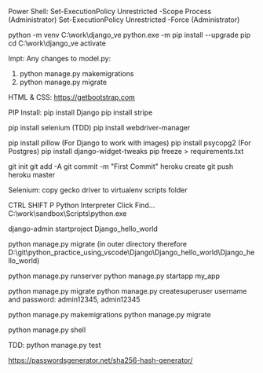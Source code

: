Power Shell:
Set-ExecutionPolicy Unrestricted -Scope Process (Administrator)
Set-ExecutionPolicy Unrestricted -Force (Administrator)

python -m venv C:\work\django_ve
python.exe -m pip install --upgrade pip
cd C:\work\django_ve
activate

Impt:
Any changes to model.py: 
1. python manage.py makemigrations
2. python manage.py migrate

HTML & CSS:
https://getbootstrap.com

PIP Install:
pip install Django
pip install stripe

pip install selenium (TDD)
pip install webdriver-manager

pip install pillow (For Django to work with images)
pip install psycopg2 (For Postgres)
pip install django-widget-tweaks
pip  freeze > requirements.txt 

git init
git add -A
git commit -m "First Commit"
heroku create
git push heroku master

Selenium:
copy gecko driver to virtualenv scripts folder


CTRL SHIFT P
Python Interpreter
Click Find...
C:\work\sandbox\Scripts\python.exe


django-admin startproject Django_hello_world

 python manage.py migrate (in outer directory therefore D:\git\python_practice_using_vscode\Django\Django_hello_world\Django_hello_world)

 python manage.py runserver
 python manage.py startapp my_app

 python manage.py migrate
 python manage.py createsuperuser
 username and password: admin12345, admin12345

 python manage.py  makemigrations
 python manage.py migrate

 python manage.py shell

 TDD:
 python manage.py test

 https://passwordsgenerator.net/sha256-hash-generator/